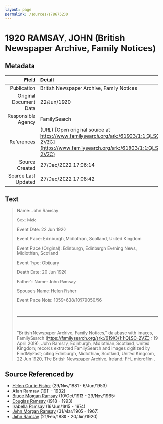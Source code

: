 ```yaml
---
layout: page
permalink: /sources/s78675230
---
```


# 1920 RAMSAY, JOHN (British Newspaper Archive, Family Notices)

## Metadata
Field | Detail
---:|:---
Publication | British Newspaper Archive, Family Notices
Original Document Date | 22/Jun/1920
Responsible Agency | FamilySearch
References | (URL) [Open original source at https://www.familysearch.org/ark:/61903/1:1:QLSC-2VZC](https://www.familysearch.org/ark:/61903/1:1:QLSC-2VZC)
Source Created | 27/Dec/2022 17:06:14
Source Last Updated | 27/Dec/2022 17:08:42

## Text

> Name: John Ramsay
>
> Sex: Male
>
> Event Date: 22 Jun 1920
>
> Event Place: Edinburgh, Midlothian, Scotland, United Kingdom
>
> Event Place (Original): Edinburgh, Edinburgh Evening News, Midlothian, Scotland
>
> Event Type: Obituary
>
> Death Date: 20 Jun 1920
>
> Father's Name: John Ramsay
>
> Spouse's Name: Helen Fisher
>
> Event Place Note: 10594638/10579050/56
>
> <br/>
>
> ---
>
> <br/>
>
> "British Newspaper Archive, Family Notices," database with images, FamilySearch (https://familysearch.org/ark:/61903/1:1:QLSC-2VZC : 19 April 2019), John Ramsay, Edinburgh, Midlothian, Scotland, United Kingdom; records extracted FamilySearch and images digitized by FindMyPast; citing Edinburgh, Midlothian, Scotland, United Kingdom, 22 Jun 1920, The British Newspaper Archive, Ireland; FHL microfilm .
>

## Source Referenced by

* [Helen Currie Fisher](../people/@18426904@-helen-currie-fisher-b1881-11-29-d1953-6-6.md) (29/Nov/1881 - 6/Jun/1953)
* [Allan Ramsay](../people/@62219744@-allan-ramsay-b1911-d1932.md) (1911 - 1932)
* [Bruce Morgan Ramsay](../people/@49046148@-bruce-morgan-ramsay-b1913-10-10-d1965-11-29.md) (10/Oct/1913 - 29/Nov/1965)
* [Douglas Ramsay](../people/@12977578@-douglas-ramsay-b1918-d1993.md) (1918 - 1993)
* [Isabella Ramsay](../people/@80504300@-isabella-ramsay-b1915-6-16-d1974.md) (16/Jun/1915 - 1974)
* [John Morgan Ramsay](../people/@55070438@-john-morgan-ramsay-b1905-3-31-d1967.md) (31/Mar/1905 - 1967)
* [John Ramsay](../people/@64225415@-john-ramsay-b1880-2-21-d1920-6-20.md) (21/Feb/1880 - 20/Jun/1920)
